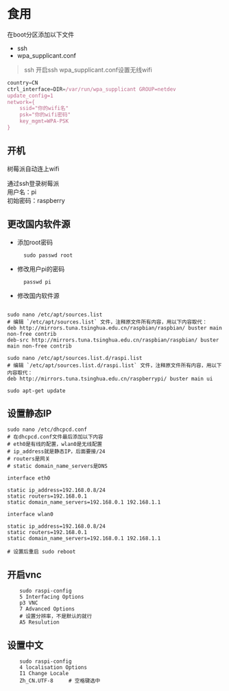 # 食用

在boot分区添加以下文件
* ssh
* wpa_supplicant.conf

> ssh 开启ssh
> wpa_supplicant.conf设置无线wifi

```js
country=CN
ctrl_interface=DIR=/var/run/wpa_supplicant GROUP=netdev
update_config=1
network={
    ssid="你的wifi名"
    psk="你的wifi密码"
    key_mgmt=WPA-PSK
}
```
## 开机
树莓派自动连上wifi

通过ssh登录树莓派<br>
用户名：pi<br>
初始密码：raspberry<br>

## 更改国内软件源
+ 添加root密码

        sudo passwd root
+ 修改用户pi的密码

        passwd pi
+ 修改国内软件源
```

sudo nano /etc/apt/sources.list
# 编辑 `/etc/apt/sources.list` 文件，注释原文件所有内容，用以下内容取代：
deb http://mirrors.tuna.tsinghua.edu.cn/raspbian/raspbian/ buster main non-free contrib
deb-src http://mirrors.tuna.tsinghua.edu.cn/raspbian/raspbian/ buster main non-free contrib

sudo nano /etc/apt/sources.list.d/raspi.list
# 编辑 `/etc/apt/sources.list.d/raspi.list` 文件，注释原文件所有内容，用以下内容取代：
deb http://mirrors.tuna.tsinghua.edu.cn/raspberrypi/ buster main ui

sudo apt-get update
```
## 设置静态IP
```
sudo nano /etc/dhcpcd.conf
# 在dhcpcd.conf文件最后添加以下内容
# eth0是有线的配置，wlan0是无线配置
# ip_address就是静态IP，后面要接/24
# routers是网关
# static domain_name_servers是DNS

interface eth0

static ip_address=192.168.0.8/24
static routers=192.168.0.1
static domain_name_servers=192.168.0.1 192.168.1.1

interface wlan0

static ip_address=192.168.0.8/24
static routers=192.168.0.1
static domain_name_servers=192.168.0.1 192.168.1.1

# 设置后重启 sudo reboot
```

## 开启vnc
        sudo raspi-config
        5 Interfacing Options
        p3 VNC
        7 Advanced Options
        # 设置分辨率，不是默认的就行
        A5 Resulution

## 设置中文
        sudo raspi-config
        4 localisation Options
        I1 Change Locale
        Zh_CN.UTF-8     # 空格键选中
